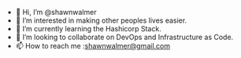 - 👋 Hi, I’m @shawnwalmer
- 👀 I’m interested in making other peoples lives easier.
- 🌱 I’m currently learning the Hashicorp Stack.
- 💞️ I’m looking to collaborate on DevOps and Infrastructure as Code.
- 📫 How to reach me :shawnwalmer@gmail.com

<!---
shawnwalmer/shawnwalmer is a ✨ special ✨ repository because its `README.md` (this file) appears on your GitHub profile.
You can click the Preview link to take a look at your changes.
--->
